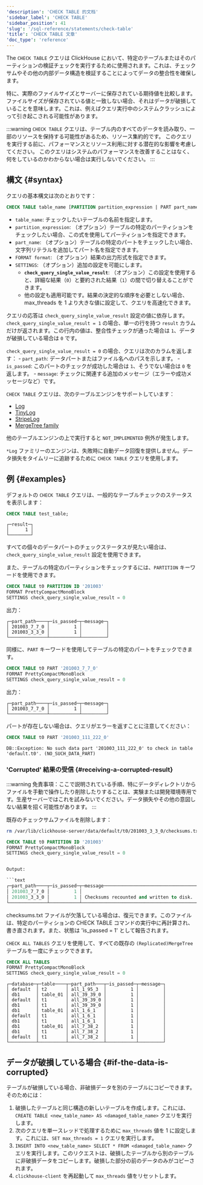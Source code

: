 ```yaml
---
'description': 'CHECK TABLE 的文档'
'sidebar_label': 'CHECK TABLE'
'sidebar_position': 41
'slug': '/sql-reference/statements/check-table'
'title': 'CHECK TABLE 文章'
'doc_type': 'reference'
---
```


The `CHECK TABLE` クエリは ClickHouse において、特定のテーブルまたはそのパーティションの検証チェックを実行するために使用されます。これは、チェックサムやその他の内部データ構造を検証することによってデータの整合性を確保します。

特に、実際のファイルサイズとサーバーに保存されている期待値を比較します。ファイルサイズが保存されている値と一致しない場合、それはデータが破損していることを意味します。これは、例えばクエリ実行中のシステムクラッシュによって引き起こされる可能性があります。

:::warning
`CHECK TABLE` クエリは、テーブル内のすべてのデータを読み取り、一部のリソースを保持する可能性があるため、リソース集約的です。
このクエリを実行する前に、パフォーマンスとリソース利用に対する潜在的な影響を考慮してください。
このクエリはシステムのパフォーマンスを改善することはなく、何をしているのかわからない場合は実行しないでください。
:::

## 構文 {#syntax}

クエリの基本構文は次のとおりです：

```sql
CHECK TABLE table_name [PARTITION partition_expression | PART part_name] [FORMAT format] [SETTINGS check_query_single_value_result = (0|1) [, other_settings]]
```

- `table_name`: チェックしたいテーブルの名前を指定します。
- `partition_expression`: （オプション）テーブルの特定のパーティションをチェックしたい場合、この式を使用してパーティションを指定できます。
- `part_name`: （オプション）テーブルの特定のパートをチェックしたい場合、文字列リテラルを追加してパート名を指定できます。
- `FORMAT format`: （オプション）結果の出力形式を指定できます。
- `SETTINGS`: （オプション）追加の設定を可能にします。
  - **`check_query_single_value_result`**: （オプション）この設定を使用すると、詳細な結果（`0`）と要約された結果（`1`）の間で切り替えることができます。
  - 他の設定も適用可能です。結果の決定的な順序を必要としない場合、max_threads を 1 より大きな値に設定して、クエリを高速化できます。

クエリの応答は `check_query_single_value_result` 設定の値に依存します。
`check_query_single_value_result = 1` の場合、単一の行を持つ `result` カラムだけが返されます。この行内の値は、整合性チェックが通った場合は `1`、データが破損している場合は `0` です。

`check_query_single_value_result = 0` の場合、クエリは次のカラムを返します：
    - `part_path`: データパートまたはファイル名へのパスを示します。
    - `is_passed`: このパートのチェックが成功した場合は `1`、そうでない場合は `0` を返します。
    - `message`: チェックに関連する追加のメッセージ（エラーや成功メッセージなど）です。

`CHECK TABLE` クエリは、次のテーブルエンジンをサポートしています：

- [Log](../../engines/table-engines/log-family/log.md)
- [TinyLog](../../engines/table-engines/log-family/tinylog.md)
- [StripeLog](../../engines/table-engines/log-family/stripelog.md)
- [MergeTree family](../../engines/table-engines/mergetree-family/mergetree.md)

他のテーブルエンジンの上で実行すると `NOT_IMPLEMENTED` 例外が発生します。

`*Log` ファミリーのエンジンは、失敗時に自動データ回復を提供しません。データ損失をタイムリーに追跡するために `CHECK TABLE` クエリを使用します。

## 例 {#examples}

デフォルトの `CHECK TABLE` クエリは、一般的なテーブルチェックのステータスを表示します：

```sql
CHECK TABLE test_table;
```

```text
┌─result─┐
│      1 │
└────────┘
```

すべての個々のデータパートのチェックステータスが見たい場合は、`check_query_single_value_result` 設定を使用できます。

また、テーブルの特定のパーティションをチェックするには、`PARTITION` キーワードを使用できます。

```sql
CHECK TABLE t0 PARTITION ID '201003'
FORMAT PrettyCompactMonoBlock
SETTINGS check_query_single_value_result = 0
```

出力：

```text
┌─part_path────┬─is_passed─┬─message─┐
│ 201003_7_7_0 │         1 │         │
│ 201003_3_3_0 │         1 │         │
└──────────────┴───────────┴─────────┘
```

同様に、`PART` キーワードを使用してテーブルの特定のパートをチェックできます。

```sql
CHECK TABLE t0 PART '201003_7_7_0'
FORMAT PrettyCompactMonoBlock
SETTINGS check_query_single_value_result = 0
```

出力：

```text
┌─part_path────┬─is_passed─┬─message─┐
│ 201003_7_7_0 │         1 │         │
└──────────────┴───────────┴─────────┘
```

パートが存在しない場合は、クエリがエラーを返すことに注意してください：

```sql
CHECK TABLE t0 PART '201003_111_222_0'
```

```text
DB::Exception: No such data part '201003_111_222_0' to check in table 'default.t0'. (NO_SUCH_DATA_PART)
```

### 'Corrupted' 結果の受信 {#receiving-a-corrupted-result}

:::warning
免責事項：ここで説明されている手順、特にデータディレクトリからファイルを手動で操作したり削除したりすることは、実験または開発環境専用です。生産サーバーではこれを試みないでください。データ損失やその他の意図しない結果を招く可能性があります。
:::

既存のチェックサムファイルを削除します：

```bash
rm /var/lib/clickhouse-server/data/default/t0/201003_3_3_0/checksums.txt
```

```sql
CHECK TABLE t0 PARTITION ID '201003'
FORMAT PrettyCompactMonoBlock
SETTINGS check_query_single_value_result = 0


Output:

```text
┌─part_path────┬─is_passed─┬─message──────────────────────────────────┐
│ 201003_7_7_0 │         1 │                                          │
│ 201003_3_3_0 │         1 │ Checksums recounted and written to disk. │
└──────────────┴───────────┴──────────────────────────────────────────┘
```

checksums.txt ファイルが欠落している場合は、復元できます。このファイルは、特定のパーティションの CHECK TABLE コマンドの実行中に再計算され、書き直されます。また、状態は 'is_passed = 1' として報告されます。

`CHECK ALL TABLES` クエリを使用して、すべての既存の `(Replicated)MergeTree` テーブルを一度にチェックできます。

```sql
CHECK ALL TABLES
FORMAT PrettyCompactMonoBlock
SETTINGS check_query_single_value_result = 0
```

```text
┌─database─┬─table────┬─part_path───┬─is_passed─┬─message─┐
│ default  │ t2       │ all_1_95_3  │         1 │         │
│ db1      │ table_01 │ all_39_39_0 │         1 │         │
│ default  │ t1       │ all_39_39_0 │         1 │         │
│ db1      │ t1       │ all_39_39_0 │         1 │         │
│ db1      │ table_01 │ all_1_6_1   │         1 │         │
│ default  │ t1       │ all_1_6_1   │         1 │         │
│ db1      │ t1       │ all_1_6_1   │         1 │         │
│ db1      │ table_01 │ all_7_38_2  │         1 │         │
│ db1      │ t1       │ all_7_38_2  │         1 │         │
│ default  │ t1       │ all_7_38_2  │         1 │         │
└──────────┴──────────┴─────────────┴───────────┴─────────┘
```

## データが破損している場合 {#if-the-data-is-corrupted}

テーブルが破損している場合、非破損データを別のテーブルにコピーできます。そのためには：

1.  破損したテーブルと同じ構造の新しいテーブルを作成します。これには、`CREATE TABLE <new_table_name> AS <damaged_table_name>` クエリを実行します。
2.  次のクエリを単一スレッドで処理するために `max_threads` 値を 1 に設定します。これには、`SET max_threads = 1` クエリを実行します。
3.  `INSERT INTO <new_table_name> SELECT * FROM <damaged_table_name>` クエリを実行します。このリクエストは、破損したテーブルから別のテーブルに非破損データをコピーします。破損した部分の前のデータのみがコピーされます。
4.  `clickhouse-client` を再起動して `max_threads` 値をリセットします。
